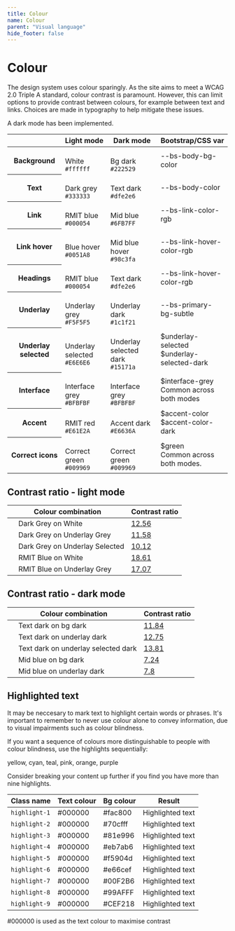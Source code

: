 ```yaml
---
title: Colour
name: Colour
parent: "Visual language"
hide_footer: false
---
```

<h1 class="margin-top-zero">Colour</h1>
<p class="lead">The design system uses colour sparingly. As the site aims to meet a WCAG 2.0 Triple A standard, colour contrast is paramount. However, this can limit options to provide contrast between colours, for example between text and links. Choices are made in typography to help mitigate these issues.</p>
<p>A dark mode has been implemented.</p>
<!--
<h2>Primary text</h2>
<div class="row margin-top-lg">
	<div class="col-md-6">
		<div class="swatch">
			<div class="colour colour-bg-dark-grey"></div>
			<div class="description">
				<h5>Dark Grey</h5>
				<p class="small">
					<code>#333333</code><br />Primary colour for all text.
				</p>
			</div>
		</div>
	</div>
	<div class="col-md-6"> 
		<div class="swatch">
			<div class="colour colour-bg-rmit-blue"></div>
			<div class="description">
				<h5>RMIT Blue</h5>
				<p class="small">
					<code>#000054</code><br />Used for links and titles
				</p>
			</div>
		</div>
	</div>
</div>
<div class="row">
	<div class="col-md-6">
		<div class="swatch">
			<div class="colour colour-bg-blue-70"></div>
			<div class="description">
				<h5>Blue 70</h5>
				<p class="small">
					<code>#4D4D88</code><br />70% tint of RMIT blue. Used for visited links, disabled primary buttons
				</p>
			</div>
		</div>
	</div>
	<div class="col-md-6"> 
		<div class="swatch">
			<div class="colour colour-bg-blue-hover"></div>
			<div class="description">
				<h5>Blue Hover</h5>
				<p class="small">
					<code>#0056b3</code><br />Hover state for links and buttons
				</p>
			</div>
		</div>
	</div>
</div>
<h2>Other</h2>
<div class="row margin-top-lg">
	<div class="col-md-6">
		<div class="swatch">
			<div class="colour colour-bg-rmit-red"></div>
			<div class="description">
				<h5>Dark Grey</h5>
				<p class="small">
					<code>#E61E2A</code><br />Accent colour use sparingly
				</p>
			</div>
		</div>
	</div>
	<div class="col-md-6"> 
		<div class="swatch">
			<div class="colour colour-bg-correct-green"></div>
			<div class="description">
				<h5>Correct Green</h5>
				<p class="small">
					<code>#009969</code><br />Only used for correct icons
				</p>
			</div>
		</div>
	</div>
</div>
<div class="row">
	<div class="col-md-6">
		<div class="swatch">
			<div class="colour colour-bg-white"></div>
			<div class="description">
				<h5>White</h5>
				<p class="small">
					<code>#FFFFFF</code><br />Base background
				</p>
			</div>
		</div>
	</div>
	<div class="col-md-6"> 
		<div class="swatch">
			<div class="colour colour-bg-interface-grey"></div>
			<div class="description">
				<h5>Interface Grey</h5>
				<p class="small">
					<code>#BFBFBF</code><br />Used for borders, boxes etc.
				</p>
			</div>
		</div>
	</div>
</div>
<div class="row">
	<div class="col-md-6">
		<div class="swatch">
			<div class="colour colour-bg-underlay-grey"></div>
			<div class="description">
				<h5>Underlay Grey</h5>
				<p class="small">
					<code>#F5F5F5</code><br />Background for boxes, panels etc.
				</p>
			</div>
		</div>
	</div>
	<div class="col-md-6"> 
		<div class="swatch">
			<div class="colour colour-bg-underlay-selected"></div>
			<div class="description">
				<h5>Underlay Selected</h5>
				<p class="small">
					<code>#E6E6E6</code><br />Right navigation, selected section. Rollover colour for buttons.
				</p>
			</div>
		</div>
	</div>
</div>
 -->

<div class="table-responsive">
<table class="table table-striped sick-of-this">
<thead>
<tr>
	<th></th>
	<th>Light mode</th>
	<th>Dark mode</th>
	<th>Bootstrap/CSS var</th>
</tr>
</thead>
<tbody>
<tr>
	<th>Background</th>
	<td>
		<div class="swatch2">
			<div class="colour-md colour-bg-white">&nbsp;</div>
			<div class="small">White<br /><code>#ffffff</code></div>
		</div>
	</td>
	<td>
		<div class="swatch2">
			<div class="colour-md colour-bg-bg-dark">&nbsp;</div>
			<div class="small">Bg dark<br /><code>#222529</code></div>
		</div>
	</td>
	<td class="small">--bs-body-bg-color</td>
</tr>
<tr>
	<th>Text</th>
	<td>
		<div class="swatch2">
			<div class="colour-md colour-bg-dark-grey">&nbsp;</div>
			<div class="small">Dark grey<br /><code>#333333</code></div>
		</div>
	</td>
	<td>
		<div class="swatch2">
			<div class="colour-md colour-bg-text-dark">&nbsp;</div>
			<div class="small">Text dark<br /><code>#dfe2e6</code></div>
		</div>
	</td>
	<td class="small">--bs-body-color</td>
</tr>
<tr>
	<th>Link</th>
	<td>
		<div class="swatch2">
			<div class="colour-md colour-bg-rmit-blue">&nbsp;</div>
			<div class="small">RMIT blue<br /><code>#000054</code></div>
		</div>
	</td>
	<td>
		<div class="swatch2">
			<div class="colour-md colour-bg-link-dark">&nbsp;</div>
			<div class="small">Mid blue<br /><code>#6FB7FF</code></div>
		</div>
	</td>
	<td class="small">--bs-link-color-rgb</td>
</tr>
<tr>
	<th>Link hover</th>
	<td>
		<div class="swatch2">
			<div class="colour-md colour-bg-blue-hover">&nbsp;</div>
			<div class="small">Blue hover<br /><code>#0051A8</code></div>
		</div>
	</td>
	<td>
		<div class="swatch2">
			<div class="colour-md colour-bg-link-hover-dark">&nbsp;</div>
			<div class="small">Mid blue hover<br /><code>#98c3fa</code></div>
		</div>
	</td>
	<td class="small">--bs-link-hover-color-rgb</td>
</tr>
<tr>
	<th>Headings</th>
	<td>
		<div class="swatch2">
			<div class="colour-md colour-bg-rmit-blue">&nbsp;</div>
			<div class="small">RMIT blue<br /><code>#000054</code></div>
		</div>
	</td>
	<td>
		<div class="swatch2">
			<div class="colour-md colour-bg-text-dark">&nbsp;</div>
			<div class="small">Text dark<br /><code>#dfe2e6</code></div>
		</div>
	</td>
	<td class="small">--bs-link-hover-color-rgb</td>
</tr>
<tr>
	<th>Underlay</th>
	<td>
		<div class="swatch2">
			<div class="colour-md colour-bg-underlay-grey">&nbsp;</div>
			<div class="small">Underlay grey<br /><code>#F5F5F5</code></div>
		</div>
	</td>
	<td>
		<div class="swatch2">
			<div class="colour-md colour-bg-underlay-dark">&nbsp;</div>
			<div class="small">Underlay dark<br /><code>#1c1f21</code></div>
		</div>
	</td>
	<td class="small">--bs-primary-bg-subtle</td>
</tr>
<tr>
	<th>Underlay selected</th>
	<td>
		<div class="swatch2">
			<div class="colour-md colour-bg-underlay-selected">&nbsp;</div>
			<div class="small">Underlay selected<br /><code>#E6E6E6</code></div>
		</div>
	</td>
	<td>
		<div class="swatch2">
			<div class="colour-md colour-bg-underlay-selected-dark">&nbsp;</div>
			<div class="small">Underlay selected dark<br /><code>#15171a</code></div>
		</div>
	</td>
	<td class="small">$underlay-selected<br />$underlay-selected-dark<br /></td>
</tr>
<tr>
	<th>Interface</th>
	<td>
		<div class="swatch2">
			<div class="colour-md colour-bg-interface-grey">&nbsp;</div>
			<div class="small">Interface grey<br /><code>#BFBFBF</code></div>
		</div>
	</td>
	<td>
		<div class="swatch2">
			<div class="colour-md colour-bg-interface-grey">&nbsp;</div>
			<div class="small">Interface grey<br /><code>#BFBFBF</code></div>
		</div>
	</td>
	<td class="small">$interface-grey<br />Common across both modes</td>
</tr>
<tr>
	<th>Accent</th>
	<td>
		<div class="swatch2">
			<div class="colour-md colour-bg-rmit-red">&nbsp;</div>
			<div class="small">RMIT red<br /><code>#E61E2A</code></div>
		</div>
	</td>
	<td>
		<div class="swatch2">
			<div class="colour-md colour-bg-accent-dark">&nbsp;</div>
			<div class="small">Accent dark<br /><code>#E6636A</code></div>
		</div>
	</td>
	<td class="small">$accent-color<br />$accent-color-dark</td>
</tr>
<tr>
	<th>Correct icons</th>
	<td>
		<div class="swatch2">
			<div class="colour-md colour-bg-correct-green">&nbsp;</div>
			<div class="small">Correct green<br /><code>#009969</code></div>
		</div>
	</td>
	<td>
		<div class="swatch2">
			<div class="colour-md colour-bg-correct-green">&nbsp;</div>
			<div class="small">Correct green<br /><code>#009969</code></div>
		</div>
	</td>
	<td class="small">$green<br />Common across both modes.</td>
</tr>
</tbody>
</table>
<a name="contrast-table"></a>
<h2 class="h3 margin-top-xl">Contrast ratio - light mode</h2>
<div class="table-responsive margin-top-zero">
<table class="table table-striped">
<thead>
<tr>
	<th>Colour combination</th>
	<th>Contrast ratio</th>
</tr>
</thead>
<tbody>
<tr>
	<td>
		<span class="colour-bg-sm colour-bg-dark-grey">&nbsp;</span>
		<span class="colour-bg-sm colour-bg-white">&nbsp;</span>
		Dark Grey on White</td>
	<td><a href="https://www.siegemedia.com/contrast-ratio#%23333333-on-white">12.56</a></td>
</tr>
<tr>
	<td>
		<span class="colour-bg-sm colour-bg-dark-grey">&nbsp;</span>
		<span class="colour-bg-sm colour-bg-underlay-grey">&nbsp;</span>
		Dark Grey on Underlay Grey</td>
	<td><a href="https://www.siegemedia.com/contrast-ratio#%23333333-on-%23f5f5f5">11.58</a></td>
</tr>
<tr>
	<td>
		<span class="colour-bg-sm colour-bg-dark-grey">&nbsp;</span>
		<span class="colour-bg-sm colour-bg-underlay-selected">&nbsp;</span>
		Dark Grey on Underlay Selected</td>
	<td><a href="https://www.siegemedia.com/contrast-ratio#%23333333-on-%23E6E6E6">10.12</a></td>
</tr>
<tr>
	<td>
		<span class="colour-bg-sm colour-bg-rmit-blue">&nbsp;</span>
		<span class="colour-bg-sm colour-bg-white">&nbsp;</span>
		RMIT Blue on White</td>
	<td><a href="https://www.siegemedia.com/contrast-ratio#%23000054-on-white">18.61</a></td>
</tr>
<tr>
	<td>
		<span class="colour-bg-sm colour-bg-rmit-blue">&nbsp;</span>
		<span class="colour-bg-sm colour-bg-underlay-grey">&nbsp;</span>
		RMIT Blue on Underlay Grey</td>
	<td><a href="https://www.siegemedia.com/contrast-ratio#%23000054-on-%23f5f5f5">17.07</a></td>
</tr>  
</tbody>
</table>
</div>
<h2 class="h3 margin-top-xl">Contrast ratio - dark mode</h2>
<div class="table-responsive margin-top-zero">
<table class="table table-striped">
<thead>
<tr>
	<th>Colour combination</th>
	<th>Contrast ratio</th>
</tr>
</thead>
<tbody>
<tr>
	<td>
		<span class="colour-bg-sm colour-bg-text-dark">&nbsp;</span>
		<span class="colour-bg-sm colour-bg-bg-dark">&nbsp;</span>
		Text dark on bg dark</td>
	<td><a href="https://www.siegemedia.com/contrast-ratio#%23dfe2e6-on-white">11.84</a></td>
</tr>
<tr>
	<td>
		<span class="colour-bg-sm colour-bg-text-dark">&nbsp;</span>
		<span class="colour-bg-sm colour-bg-underlay-dark">&nbsp;</span>
		Text dark on underlay dark</td>
	<td><a href="https://www.siegemedia.com/contrast-ratio#%23dfe2e6-on-%231c1f21">12.75</a></td>
</tr>
<tr>
	<td>
		<span class="colour-bg-sm colour-bg-text-dark">&nbsp;</span>
		<span class="colour-bg-sm colour-bg-underlay-selected-dark">&nbsp;</span>
		Text dark on underlay selected dark</td>
	<td><a href="https://www.siegemedia.com/contrast-ratio#%23dfe2e6-on-%2315171a">13.81</a></td>
</tr>
<tr>
	<td>
		<span class="colour-bg-sm colour-bg-link-dark">&nbsp;</span>
		<span class="colour-bg-sm colour-bg-bg-dark">&nbsp;</span>
		Mid blue on bg dark</td>
	<td><a href="https://www.siegemedia.com/contrast-ratio#%236FB7FF-on-white">7.24</a></td>
</tr>
<tr>
	<td>
		<span class="colour-bg-sm colour-bg-link-dark">&nbsp;</span>
		<span class="colour-bg-sm colour-bg-underlay-dark">&nbsp;</span>
		Mid blue on underlay dark</td>
	<td><a href="https://www.siegemedia.com/contrast-ratio#%236FB7FF-on-%231c1f21">7.8</a></td>
</tr> 
</tbody>
</table>
</div>
<h2 class="h3 margin-top-xl">Highlighted text</h3>
<p>It may be neccesary to mark text to highlight certain words or phrases. It's important to remember to never use colour alone to convey information, due to visual impairments such as colour blindness.</p>
<p>If you want a sequence of colours more distinguishable to people with colour blindness, use the highlights sequentially:</p>
<p><span class="highlight-1">yellow</span>, <span class="highlight-2">cyan</span>, <span class="highlight-3">teal</span>, <span class="highlight-4">pink</span>, <span class="highlight-5">orange</span>, <span class="highlight-6">purple</span></p>
<p>Consider breaking your content up further if you find you have more than nine highlights.</p>

<div class="table-responsive">
<table class="table table-striped">
<thead>
<tr>
	<th>Class name</th>
	<th>Text colour</th>
	<th>Bg colour</th>
	<th>Result</th>
</tr>
</thead>
<tbody>
<tr>
	<td><code>highlight-1</code></td>
	<td>#000000</td>
	<td>#fac800</td>
	<td><span class="highlight-1">Highlighted text</span></td>
</tr>
<tr>
	<td><code>highlight-2</code></td>
	<td>#000000</td>
	<td>#70cfff</td>
	<td><span class="highlight-2">Highlighted text</span></td>
</tr>
<tr>
	<td><code>highlight-3</code></td>
	<td>#000000</td>
	<td>#81e996</td>
	<td><span class="highlight-3">Highlighted text</span></td>
</tr>
<tr>
	<td><code>highlight-4</code></td>
	<td>#000000</td>
	<td>#eb7ab6</td>
	<td><span class="highlight-4">Highlighted text</span></td>
</tr>
<tr>
	<td><code>highlight-5</code></td>
	<td>#000000</td>
	<td>#f5904d</td>
	<td><span class="highlight-5">Highlighted text</span></td>
</tr>
<tr>
	<td><code>highlight-6</code></td>
	<td>#000000</td>
	<td>#e66cef</td>
	<td><span class="highlight-6">Highlighted text</span></td>
</tr>
<tr>
	<td><code>highlight-7</code></td>
	<td>#000000</td>
	<td>#00F2B6</td>
	<td><span class="highlight-7">Highlighted text</span></td>
</tr>
<tr>
	<td><code>highlight-8</code></td>
	<td>#000000</td>
	<td>#99AFFF</td>
	<td><span class="highlight-8">Highlighted text</span></td>
</tr>
<tr>
	<td><code>highlight-9</code></td>
	<td>#000000</td>
	<td>#CEF218</td>
	<td><span class="highlight-9">Highlighted text</span></td>
</tr>
</tbody>
</table>
</div>
<p>#000000 is used as the text colour to maximise contrast</p>